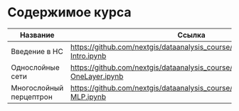 
Содержимое курса
================

Название                | Ссылка
------------------------|-----------------------------------------------------------------------------------
Введение в НС           | https://github.com/nextgis/dataanalysis_course/blob/master/NNets/01-Intro.ipynb 
Однослойные сети        | https://github.com/nextgis/dataanalysis_course/blob/master/NNets/02-OneLayer.ipynb
Многослойный перцептрон | https://github.com/nextgis/dataanalysis_course/blob/master/NNets/03-MLP.ipynb

